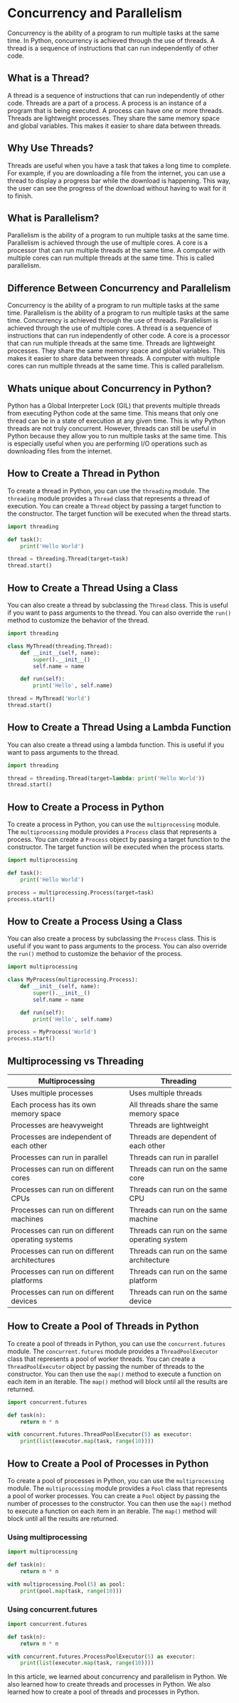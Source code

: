 # Concurrency and Parallelism

Concurrency is the ability of a program to run multiple tasks at the same time. In Python, concurrency is achieved through the use of threads. A thread is a sequence of instructions that can run independently of other code.

## What is a Thread?

A thread is a sequence of instructions that can run independently of other code. Threads are a part of a process. A process is an instance of a program that is being executed. A process can have one or more threads. Threads are lightweight processes. They share the same memory space and global variables. This makes it easier to share data between threads.

## Why Use Threads?

Threads are useful when you have a task that takes a long time to complete. For example, if you are downloading a file from the internet, you can use a thread to display a progress bar while the download is happening. This way, the user can see the progress of the download without having to wait for it to finish.

## What is Parallelism?

Parallelism is the ability of a program to run multiple tasks at the same time. Parallelism is achieved through the use of multiple cores. A core is a processor that can run multiple threads at the same time. A computer with multiple cores can run multiple threads at the same time. This is called parallelism.

## Difference Between Concurrency and Parallelism

Concurrency is the ability of a program to run multiple tasks at the same time. Parallelism is the ability of a program to run multiple tasks at the same time. Concurrency is achieved through the use of threads. Parallelism is achieved through the use of multiple cores. A thread is a sequence of instructions that can run independently of other code. A core is a processor that can run multiple threads at the same time. Threads are lightweight processes. They share the same memory space and global variables. This makes it easier to share data between threads. A computer with multiple cores can run multiple threads at the same time. This is called parallelism.

## Whats unique about Concurrency in Python?

Python has a Global Interpreter Lock (GIL) that prevents multiple threads from executing Python code at the same time. This means that only one thread can be in a state of execution at any given time. This is why Python threads are not truly concurrent. However, threads can still be useful in Python because they allow you to run multiple tasks at the same time. This is especially useful when you are performing I/O operations such as downloading files from the internet.

## How to Create a Thread in Python

To create a thread in Python, you can use the `threading` module. The `threading` module provides a `Thread` class that represents a thread of execution. You can create a `Thread` object by passing a target function to the constructor. The target function will be executed when the thread starts.

```python
import threading
```

```python
def task():
    print('Hello World')
```

```python
thread = threading.Thread(target=task)
thread.start()
```

## How to Create a Thread Using a Class

You can also create a thread by subclassing the `Thread` class. This is useful if you want to pass arguments to the thread. You can also override the `run()` method to customize the behavior of the thread.

```python
import threading
```

```python
class MyThread(threading.Thread):
    def __init__(self, name):
        super().__init__()
        self.name = name

    def run(self):
        print('Hello', self.name)
```

```python
thread = MyThread('World')
thread.start()
```

## How to Create a Thread Using a Lambda Function

You can also create a thread using a lambda function. This is useful if you want to pass arguments to the thread.

```python
import threading
```

```python
thread = threading.Thread(target=lambda: print('Hello World'))
thread.start()
```

## How to Create a Process in Python

To create a process in Python, you can use the `multiprocessing` module. The `multiprocessing` module provides a `Process` class that represents a process. You can create a `Process` object by passing a target function to the constructor. The target function will be executed when the process starts.

```python
import multiprocessing
```

```python
def task():
    print('Hello World')
```

```python
process = multiprocessing.Process(target=task)
process.start()
```

## How to Create a Process Using a Class

You can also create a process by subclassing the `Process` class. This is useful if you want to pass arguments to the process. You can also override the `run()` method to customize the behavior of the process.

```python
import multiprocessing
```

```python
class MyProcess(multiprocessing.Process):
    def __init__(self, name):
        super().__init__()
        self.name = name

    def run(self):
        print('Hello', self.name)
```

```python
process = MyProcess('World')
process.start()
```

## Multiprocessing vs Threading

Multiprocessing                                  | Threading
------------------------------------------------ | --------------------------------------------
Uses multiple processes                          | Uses multiple threads
Each process has its own memory space            | All threads share the same memory space
Processes are heavyweight                        | Threads are lightweight
Processes are independent of each other          | Threads are dependent of each other
Processes can run in parallel                    | Threads can run in parallel
Processes can run on different cores             | Threads can run on the same core
Processes can run on different CPUs              | Threads can run on the same CPU
Processes can run on different machines          | Threads can run on the same machine
Processes can run on different operating systems | Threads can run on the same operating system
Processes can run on different architectures     | Threads can run on the same architecture
Processes can run on different platforms         | Threads can run on the same platform
Processes can run on different devices           | Threads can run on the same device

## How to Create a Pool of Threads in Python

To create a pool of threads in Python, you can use the `concurrent.futures` module. The `concurrent.futures` module provides a `ThreadPoolExecutor` class that represents a pool of worker threads. You can create a `ThreadPoolExecutor` object by passing the number of threads to the constructor. You can then use the `map()` method to execute a function on each item in an iterable. The `map()` method will block until all the results are returned.

```python
import concurrent.futures
```

```python
def task(n):
    return n * n
```

```python
with concurrent.futures.ThreadPoolExecutor(5) as executor:
    print(list(executor.map(task, range(10))))
```

## How to Create a Pool of Processes in Python

To create a pool of processes in Python, you can use the `multiprocessing` module. The `multiprocessing` module provides a `Pool` class that represents a pool of worker processes. You can create a `Pool` object by passing the number of processes to the constructor. You can then use the `map()` method to execute a function on each item in an iterable. The `map()` method will block until all the results are returned.

### Using multiprocessing

```python
import multiprocessing
```

```python
def task(n):
    return n * n
```

```python
with multiprocessing.Pool(5) as pool:
    print(pool.map(task, range(10)))
```

### Using concurrent.futures

```python
import concurrent.futures
```

```python
def task(n):
    return n * n
```

```python
with concurrent.futures.ProcessPoolExecutor(5) as executor:
    print(list(executor.map(task, range(10))))
```

In this article, we learned about concurrency and parallelism in Python. We also learned how to create threads and processes in Python. We also learned how to create a pool of threads and processes in Python.
